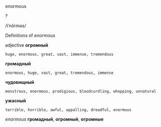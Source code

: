 enormous

?

/iˈnôrməs/

Definitions of _enormous_

adjective
**огромный**

    huge, enormous, great, vast, immense, tremendous
**громадный**

    enormous, huge, vast, great, tremendous, immense
**чудовищный**

    monstrous, enormous, prodigious, bloodcurdling, whopping, unnatural
**ужасный**

    terrible, horrible, awful, appalling, dreadful, enormous

_enormous_
**громадный**, **огромный**, **огромные**